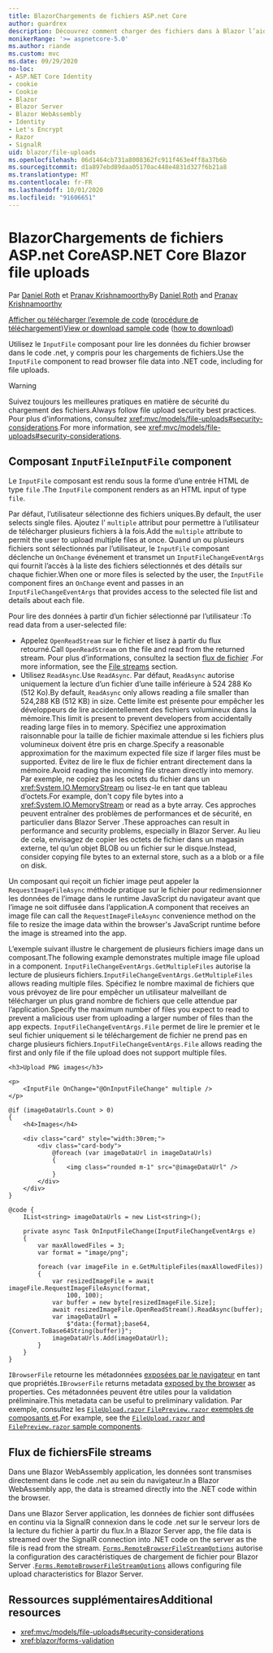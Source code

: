 ```yaml
---
title: BlazorChargements de fichiers ASP.net Core
author: guardrex
description: Découvrez comment charger des fichiers dans à Blazor l’aide du composant FichierEntrée.
monikerRange: '>= aspnetcore-5.0'
ms.author: riande
ms.custom: mvc
ms.date: 09/29/2020
no-loc:
- ASP.NET Core Identity
- cookie
- Cookie
- Blazor
- Blazor Server
- Blazor WebAssembly
- Identity
- Let's Encrypt
- Razor
- SignalR
uid: blazor/file-uploads
ms.openlocfilehash: 06d1464cb731a8008362fc911f463e4ff8a37b6b
ms.sourcegitcommit: d1a897ebd89daa05170ac448e4831d327f6b21a8
ms.translationtype: MT
ms.contentlocale: fr-FR
ms.lasthandoff: 10/01/2020
ms.locfileid: "91606651"
---
```

# <a name="aspnet-core-no-locblazor-file-uploads"></a><span data-ttu-id="2fa1d-103">BlazorChargements de fichiers ASP.net Core</span><span class="sxs-lookup"><span data-stu-id="2fa1d-103">ASP.NET Core Blazor file uploads</span></span>

<span data-ttu-id="2fa1d-104">Par [Daniel Roth](https://github.com/danroth27) et [Pranav Krishnamoorthy](https://github.com/pranavkm)</span><span class="sxs-lookup"><span data-stu-id="2fa1d-104">By [Daniel Roth](https://github.com/danroth27) and [Pranav Krishnamoorthy](https://github.com/pranavkm)</span></span>

<span data-ttu-id="2fa1d-105">[Afficher ou télécharger l’exemple de code](https://github.com/dotnet/AspNetCore.Docs/tree/master/aspnetcore/blazor/file-uploads/samples/) ([procédure de téléchargement](xref:index#how-to-download-a-sample))</span><span class="sxs-lookup"><span data-stu-id="2fa1d-105">[View or download sample code](https://github.com/dotnet/AspNetCore.Docs/tree/master/aspnetcore/blazor/file-uploads/samples/) ([how to download](xref:index#how-to-download-a-sample))</span></span>

<span data-ttu-id="2fa1d-106">Utilisez le `InputFile` composant pour lire les données du fichier browser dans le code .net, y compris pour les chargements de fichiers.</span><span class="sxs-lookup"><span data-stu-id="2fa1d-106">Use the `InputFile` component to read browser file data into .NET code, including for file uploads.</span></span>

> [!WARNING]
> <span data-ttu-id="2fa1d-107">Suivez toujours les meilleures pratiques en matière de sécurité du chargement des fichiers.</span><span class="sxs-lookup"><span data-stu-id="2fa1d-107">Always follow file upload security best practices.</span></span> <span data-ttu-id="2fa1d-108">Pour plus d'informations, consultez <xref:mvc/models/file-uploads#security-considerations>.</span><span class="sxs-lookup"><span data-stu-id="2fa1d-108">For more information, see <xref:mvc/models/file-uploads#security-considerations>.</span></span>

## <a name="inputfile-component"></a><span data-ttu-id="2fa1d-109">Composant `InputFile`</span><span class="sxs-lookup"><span data-stu-id="2fa1d-109">`InputFile` component</span></span>

<span data-ttu-id="2fa1d-110">Le `InputFile` composant est rendu sous la forme d’une entrée HTML de type `file` .</span><span class="sxs-lookup"><span data-stu-id="2fa1d-110">The `InputFile` component renders as an HTML input of type `file`.</span></span>

<span data-ttu-id="2fa1d-111">Par défaut, l’utilisateur sélectionne des fichiers uniques.</span><span class="sxs-lookup"><span data-stu-id="2fa1d-111">By default, the user selects single files.</span></span> <span data-ttu-id="2fa1d-112">Ajoutez l' `multiple` attribut pour permettre à l’utilisateur de télécharger plusieurs fichiers à la fois.</span><span class="sxs-lookup"><span data-stu-id="2fa1d-112">Add the `multiple` attribute to permit the user to upload multiple files at once.</span></span> <span data-ttu-id="2fa1d-113">Quand un ou plusieurs fichiers sont sélectionnés par l’utilisateur, le `InputFile` composant déclenche un `OnChange` événement et transmet un `InputFileChangeEventArgs` qui fournit l’accès à la liste des fichiers sélectionnés et des détails sur chaque fichier.</span><span class="sxs-lookup"><span data-stu-id="2fa1d-113">When one or more files is selected by the user, the `InputFile` component fires an `OnChange` event and passes in an `InputFileChangeEventArgs` that provides access to the selected file list and details about each file.</span></span>

<span data-ttu-id="2fa1d-114">Pour lire des données à partir d’un fichier sélectionné par l’utilisateur :</span><span class="sxs-lookup"><span data-stu-id="2fa1d-114">To read data from a user-selected file:</span></span>

* <span data-ttu-id="2fa1d-115">Appelez `OpenReadStream` sur le fichier et lisez à partir du flux retourné.</span><span class="sxs-lookup"><span data-stu-id="2fa1d-115">Call `OpenReadStream` on the file and read from the returned stream.</span></span> <span data-ttu-id="2fa1d-116">Pour plus d’informations, consultez la section [flux de fichier](#file-streams) .</span><span class="sxs-lookup"><span data-stu-id="2fa1d-116">For more information, see the [File streams](#file-streams) section.</span></span>
* <span data-ttu-id="2fa1d-117">Utilisez `ReadAsync`.</span><span class="sxs-lookup"><span data-stu-id="2fa1d-117">Use `ReadAsync`.</span></span> <span data-ttu-id="2fa1d-118">Par défaut, `ReadAsync` autorise uniquement la lecture d’un fichier d’une taille inférieure à 524 288 Ko (512 Ko).</span><span class="sxs-lookup"><span data-stu-id="2fa1d-118">By default, `ReadAsync` only allows reading a file smaller than 524,288 KB (512 KB) in size.</span></span> <span data-ttu-id="2fa1d-119">Cette limite est présente pour empêcher les développeurs de lire accidentellement des fichiers volumineux dans la mémoire.</span><span class="sxs-lookup"><span data-stu-id="2fa1d-119">This limit is present to prevent developers from accidentally reading large files in to memory.</span></span> <span data-ttu-id="2fa1d-120">Spécifiez une approximation raisonnable pour la taille de fichier maximale attendue si les fichiers plus volumineux doivent être pris en charge.</span><span class="sxs-lookup"><span data-stu-id="2fa1d-120">Specify a reasonable approximation for the maximum expected file size if larger files must be supported.</span></span> <span data-ttu-id="2fa1d-121">Évitez de lire le flux de fichier entrant directement dans la mémoire.</span><span class="sxs-lookup"><span data-stu-id="2fa1d-121">Avoid reading the incoming file stream directly into memory.</span></span> <span data-ttu-id="2fa1d-122">Par exemple, ne copiez pas les octets du fichier dans un <xref:System.IO.MemoryStream> ou lisez-le en tant que tableau d’octets.</span><span class="sxs-lookup"><span data-stu-id="2fa1d-122">For example, don't copy file bytes into a <xref:System.IO.MemoryStream> or read as a byte array.</span></span> <span data-ttu-id="2fa1d-123">Ces approches peuvent entraîner des problèmes de performances et de sécurité, en particulier dans Blazor Server .</span><span class="sxs-lookup"><span data-stu-id="2fa1d-123">These approaches can result in performance and security problems, especially in Blazor Server.</span></span> <span data-ttu-id="2fa1d-124">Au lieu de cela, envisagez de copier les octets de fichier dans un magasin externe, tel qu’un objet BLOB ou un fichier sur le disque.</span><span class="sxs-lookup"><span data-stu-id="2fa1d-124">Instead, consider copying file bytes to an external store, such as a a blob or a file on disk.</span></span>

<span data-ttu-id="2fa1d-125">Un composant qui reçoit un fichier image peut appeler la `RequestImageFileAsync` méthode pratique sur le fichier pour redimensionner les données de l’image dans le runtime JavaScript du navigateur avant que l’image ne soit diffusée dans l’application.</span><span class="sxs-lookup"><span data-stu-id="2fa1d-125">A component that receives an image file can call the `RequestImageFileAsync` convenience method on the file to resize the image data within the browser's JavaScript runtime before the image is streamed into the app.</span></span>

<span data-ttu-id="2fa1d-126">L’exemple suivant illustre le chargement de plusieurs fichiers image dans un composant.</span><span class="sxs-lookup"><span data-stu-id="2fa1d-126">The following example demonstrates multiple image file upload in a component.</span></span> <span data-ttu-id="2fa1d-127">`InputFileChangeEventArgs.GetMultipleFiles` autorise la lecture de plusieurs fichiers.</span><span class="sxs-lookup"><span data-stu-id="2fa1d-127">`InputFileChangeEventArgs.GetMultipleFiles` allows reading multiple files.</span></span> <span data-ttu-id="2fa1d-128">Spécifiez le nombre maximal de fichiers que vous prévoyez de lire pour empêcher un utilisateur malveillant de télécharger un plus grand nombre de fichiers que celle attendue par l’application.</span><span class="sxs-lookup"><span data-stu-id="2fa1d-128">Specify the maximum number of files you expect to read to prevent a malicious user from uploading a larger number of files than the app expects.</span></span> <span data-ttu-id="2fa1d-129">`InputFileChangeEventArgs.File` permet de lire le premier et le seul fichier uniquement si le téléchargement de fichier ne prend pas en charge plusieurs fichiers.</span><span class="sxs-lookup"><span data-stu-id="2fa1d-129">`InputFileChangeEventArgs.File` allows reading the first and only file if the file upload does not support multiple files.</span></span>

```razor
<h3>Upload PNG images</h3>

<p>
    <InputFile OnChange="@OnInputFileChange" multiple />
</p>

@if (imageDataUrls.Count > 0)
{
    <h4>Images</h4>

    <div class="card" style="width:30rem;">
        <div class="card-body">
            @foreach (var imageDataUrl in imageDataUrls)
            {
                <img class="rounded m-1" src="@imageDataUrl" />
            }
        </div>
    </div>
}

@code {
    IList<string> imageDataUrls = new List<string>();

    private async Task OnInputFileChange(InputFileChangeEventArgs e)
    {
        var maxAllowedFiles = 3;
        var format = "image/png";

        foreach (var imageFile in e.GetMultipleFiles(maxAllowedFiles))
        {
            var resizedImageFile = await imageFile.RequestImageFileAsync(format, 
                100, 100);
            var buffer = new byte[resizedImageFile.Size];
            await resizedImageFile.OpenReadStream().ReadAsync(buffer);
            var imageDataUrl = 
                $"data:{format};base64,{Convert.ToBase64String(buffer)}";
            imageDataUrls.Add(imageDataUrl);
        }
    }
}
```

<span data-ttu-id="2fa1d-130">`IBrowserFile` retourne les métadonnées [exposées par le navigateur](https://developer.mozilla.org/docs/Web/API/File#Instance_properties) en tant que propriétés.</span><span class="sxs-lookup"><span data-stu-id="2fa1d-130">`IBrowserFile` returns metadata [exposed by the browser](https://developer.mozilla.org/docs/Web/API/File#Instance_properties) as properties.</span></span> <span data-ttu-id="2fa1d-131">Ces métadonnées peuvent être utiles pour la validation préliminaire.</span><span class="sxs-lookup"><span data-stu-id="2fa1d-131">This metadata can be useful to preliminary validation.</span></span> <span data-ttu-id="2fa1d-132">Par exemple, consultez les [ `FileUpload.razor` `FilePreview.razor` exemples de composants et](https://github.com/dotnet/AspNetCore.Docs/tree/master/aspnetcore/blazor/file-uploads/samples/).</span><span class="sxs-lookup"><span data-stu-id="2fa1d-132">For example, see the [`FileUpload.razor` and `FilePreview.razor` sample components](https://github.com/dotnet/AspNetCore.Docs/tree/master/aspnetcore/blazor/file-uploads/samples/).</span></span>

## <a name="file-streams"></a><span data-ttu-id="2fa1d-133">Flux de fichiers</span><span class="sxs-lookup"><span data-stu-id="2fa1d-133">File streams</span></span>

<span data-ttu-id="2fa1d-134">Dans une Blazor WebAssembly application, les données sont transmises directement dans le code .net au sein du navigateur.</span><span class="sxs-lookup"><span data-stu-id="2fa1d-134">In a Blazor WebAssembly app, the data is streamed directly into the .NET code within the browser.</span></span>

<span data-ttu-id="2fa1d-135">Dans une Blazor Server application, les données de fichier sont diffusées en continu via la SignalR connexion dans le code .net sur le serveur lors de la lecture du fichier à partir du flux.</span><span class="sxs-lookup"><span data-stu-id="2fa1d-135">In a Blazor Server app, the file data is streamed over the SignalR connection into .NET code on the server as the file is read from the stream.</span></span> <span data-ttu-id="2fa1d-136">[`Forms.RemoteBrowserFileStreamOptions`](https://github.com/dotnet/aspnetcore/blob/master/src/Components/Web/src/Forms/InputFile/RemoteBrowserFileStreamOptions.cs) autorise la configuration des caractéristiques de chargement de fichier pour Blazor Server .</span><span class="sxs-lookup"><span data-stu-id="2fa1d-136">[`Forms.RemoteBrowserFileStreamOptions`](https://github.com/dotnet/aspnetcore/blob/master/src/Components/Web/src/Forms/InputFile/RemoteBrowserFileStreamOptions.cs) allows configuring file upload characteristics for Blazor Server.</span></span>

## <a name="additional-resources"></a><span data-ttu-id="2fa1d-137">Ressources supplémentaires</span><span class="sxs-lookup"><span data-stu-id="2fa1d-137">Additional resources</span></span>

* <xref:mvc/models/file-uploads#security-considerations>
* <xref:blazor/forms-validation>
